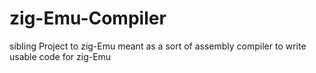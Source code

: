 # zig-Emu-Compiler
sibling Project to zig-Emu meant as a sort of assembly compiler to write usable code for zig-Emu

